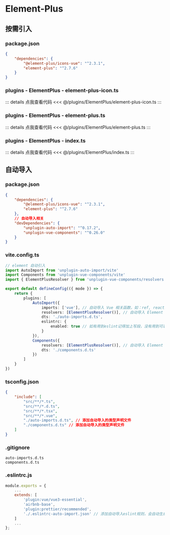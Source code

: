 # Element-Plus

## 按需引入

### package.json

```json
{
    "dependencies": {
        "@element-plus/icons-vue": "^2.3.1",
        "element-plus": "^2.7.6"
    }
}
```

### plugins - ElementPlus - element-plus-icon.ts

::: details 点我查看代码
<<< @/plugins/ElementPlus/element-plus-icon.ts
:::

### plugins - ElementPlus - element-plus.ts

::: details 点我查看代码
<<< @/plugins/ElementPlus/element-plus.ts
:::

### plugins - ElementPlus - index.ts

::: details 点我查看代码
<<< @/plugins/ElementPlus/index.ts
:::

## 自动导入

### package.json

```json
{
    "dependencies": {
        "@element-plus/icons-vue": "^2.3.1",
        "element-plus": "^2.7.6"
    },
    // 自动导入相关
    "devDependencies": {
        "unplugin-auto-import": "^0.17.2",
        "unplugin-vue-components": "^0.26.0"
    }
}
```

### vite.config.ts

```ts
// element 自动引入
import AutoImport from 'unplugin-auto-import/vite'
import Components from 'unplugin-vue-components/vite'
import { ElementPlusResolver } from 'unplugin-vue-components/resolvers'

export default defineConfig(({ mode }) => {
    return {
        plugins: [
            AutoImport({
                imports: ['vue'], // 自动导入 Vue 相关函数，如：ref, reactive, toRef 等
                resolvers: [ElementPlusResolver()], // 自动导入 Element Plus 相关函数，如：ElMessage, ElMessageBox... (带样式)
                dts: './auto-imports.d.ts',
                eslintrc: {
                    enabled: true // 如有用到eslint记得加上写段，没有用到可以忽略
                }
            }),
            Components({
                resolvers: [ElementPlusResolver()], // 自动导入 Element Plus 组件
                dts: './components.d.ts'
            })
        ]
    }
})
```

### tsconfig.json

```json
{
    "include": [
        "src/**/*.ts",
        "src/**/*.d.ts",
        "src/**/*.tsx",
        "src/**/*.vue",
        "./auto-imports.d.ts", // 添加自动导入的类型声明文件
        "./components.d.ts" // 添加自动导入的类型声明文件
    ]
}
```

### .gitignore

```
auto-imports.d.ts
components.d.ts
```

### .eslintrc.js

```js
module.exports = {
    ...
    extends: [
        'plugin:vue/vue3-essential',
        'airbnb-base',
        'plugin:prettier/recommended',
        './.eslintrc-auto-import.json' // 添加自动导入eslint规则，会自动生成文件
    ]
    ...
};

```
